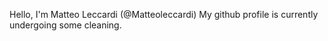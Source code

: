 Hello, I'm Matteo Leccardi (@Matteoleccardi)
My github profile is currently undergoing some cleaning.

<!---
- 👋 Hi, I’m @Matteoleccardi
- 👀 I’m interested in ...
- 🌱 I’m currently learning ...
- 💞️ I’m looking to collaborate on ...
- 📫 How to reach me ...
--->

<!---
Matteoleccardi/Matteoleccardi is a ✨ special ✨ repository because its `README.md` (this file) appears on your GitHub profile.
You can click the Preview link to take a look at your changes.
--->
